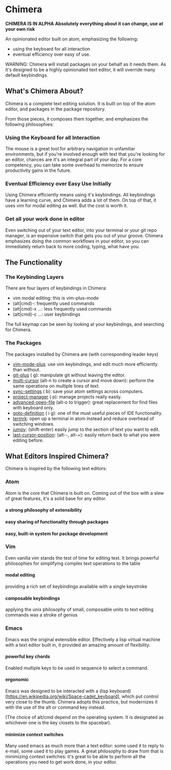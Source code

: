 # Chimera

**CHIMERA IS IN ALPHA**
**Absolutely everything about it can change, use at your own risk**

An opinionated editor built on atom, emphasizing the following:

- using the keyboard for all interaction
- eventual efficiency over easy of use.

WARNING: Chimera will install packages on your behalf as it needs them. As it's designed to be a highly opinionated text editor, it will override many default keybindings.

## What's Chimera About?

Chimera is a complete text editing solution. It is built on top of the atom editor, and packages in the package repository.

From those pieces, it composes them together, and emphasizes the following philosophies:

### Using the Keyboard for all Interaction

The mouse is a great tool for arbitrary navigation in unfamiliar environments, but if you're involved enough with text that you're looking for an editor, chances are it's an integral part of your day. For a core competency, you can take some overhead to memorize to ensure productivity gains in the future.

### Eventual Efficiency over Easy Use Initially

Using Chimera efficiently means using it's keybindings. All keybindings have a learning curve, and Chimera adds a lot of them. On top of that, it uses vim for modal editing as well. But the cost is worth it.

### Get all your work done in editor

Even switching out of your text editor, into your terminal or your git repo manager, is an expensive switch that gets you out of your groove. Chimera emphasizes doing the common workflows in your editor, so you can immediately return back to more coding, typing, what have you.

## The Functionality

### The Keybinding Layers

There are four layers of keybindings in Chimera:

* vim modal editing: this is vim-plus-mode
* (alt|cmd)-<char>: frequently used commands
* (alt|cmd)-x <char>...: less frequently used commands
* (alt|cmd)-c <char>...: user keybindings

The full keymap can be seen by looking at your keybindings, and searching for Chimera.

### The Packages

The packages installed by Chimera are (with corresponding leader keys)

* [vim-mode-plus](https://atom.io/packages/vim-mode-plus): use vim keybindings, and edit much more efficiently than without.
* [git-plus](https://atom.io/packages/git-plus) (<leader> g): manipulate git without leaving the editor.
* [multi-cursor](https://atom.io/packages/multi-cursor) (alt-n to create a cursor and move down): perform the same operations on multiple lines of text.
* [sync-settings](https://atom.io/packages/sync-settings) (<leader> b): save your atom settings across computers.
* [project-manager](https://atom.io/packages/project-manager) (<leader> p): manage projects really easily.
* [advanced-open-file](https://atom.io/packages/advanced-open-file) (alt-o to trigger): great replacement for find files with keyboard only.
* [goto-definition](https://atom.io/packages/goto-definition) (<leader> i g): one of the must useful pieces of IDE functionality.
* [termrk](https://atom.io/packages/termrk): open up a terminal in atom instead and reduce overhead of switching windows.
* [jumpy](https://atom.io/packages/jumpy): (shift-enter) easily jump to the section of text you want to edit.
* [last-cursor-position](https://atom.io/packages/last-cursor-position): (alt--, alt-+): easily return back to what you were editing before.

## What Editors Inspired Chimera?

Chimera is inspired by the following text editors:

### Atom

Atom is the core that Chimera is built on. Coming out of the box with a slew of great features, it's a solid base for any editor.

####  a strong philosophy of extensibility
#### easy sharing of functionality through packages
#### easy, built-in system for package development

### Vim

Even vanilla vim stands the test of time for editing text. It brings powerful philosophies for simplifying complex text operations to the table

#### modal editing

 providing a rich set of keybindings available with a single keystroke

#### composable keybindings

applying the unix philosophy of small, composable units to text editing commands was a stroke of genius

### Emacs

Emacs was the original extensible editor. Effectively a lisp virtual machine with a text editor built in, it provided an amazing amount of flexibility.

#### powerful key chords
Enabled multiple keys to be used in sequence to select a command.

#### ergonomic

Emacs was designed to be interacted with a (lisp keyboard)[https://en.wikipedia.org/wiki/Space-cadet_keyboard], which put control very close to the thumb. Chimera adopts this practice, but modernizes it with the use of the alt or command key instead.

(The choice of alt/cmd depend on the operating system. It is designated as whichever one is the key closets to the spacebar).

#### minimize context switches

Many used emacs as much more than a text editor: some used it to reply to e-mail, some used it to play games. A great philosophy to draw from that is minimizing context switches: it's great to be able to perform all the operations you need to get work done, in your editor.
